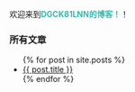 欢迎来到<strong style="color:#3ba">DGCK81LNN的博客！</strong>！

### 所有文章
<ul>
  {% for post in site.posts %}
    <li>
      <a href="/blog{{ post.url }}">{{ post.title }}</a>
    </li>
  {% endfor %}
</ul>
